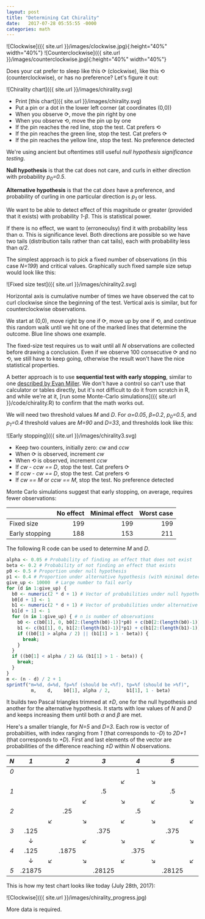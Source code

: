 ```yaml
---
layout: post
title: "Determining Cat Chirality"
date:   2017-07-28 05:55:55 -0000
categories: math
---
```


![Clockwise]({{ site.url }}/images/clockwise.jpg){:height="40%" width="40%"} ![Counterclockwise]({{ site.url }}/images/counterclockwise.jpg){:height="40%" width="40%"}

Does your cat prefer to sleep like this &#10227; (clockwise), like this &#10226; (counterclockwise), or has no preference? Let's figure it out:

![Chirality chart]({{ site.url }}/images/chirality.svg)

* Print [this chart]({{ site.url }}/images/chirality.svg)
* Put a pin or a dot in the lower left corner (at coordinates (0,0))
* When you observe &#10227;, move the pin right by one
* When you observe &#10226;, move the pin up by one
* If the pin reaches the red line, stop the test. Cat prefers &#10226;
* If the pin reaches the green line, stop the test. Cat prefers &#10227;
* If the pin reaches the yellow line, stop the test. No preference detected

<!--more-->
We're using ancient but oftentimes still useful *null hypothesis significance testing*.

**Null hypothesis** is that the cat does not care, and curls in either direction with probability *p<sub>0</sub>=0.5*.

**Alternative hypothesis** is that the cat *does* have a preference, and probability of curling in one particular direction is *p<sub>1</sub>* or less.

We want to be able to detect effect of this magnitude or greater (provided that it exists) with probability *1-&beta;*. This is statistical power.

If there is no effect, we want to (erroneoulsy) find it with probability less than &alpha;. This is significance level. Both directions are possible so we have two tails (distribution tails rather than cat tails), each with probability less than *&alpha;/2*.

The simplest approach is to pick a fixed number of observations (in this case *N=199*) and critical values. Graphically such fixed sample size setup would look like this:

![Fixed size test]({{ site.url }}/images/chirality2.svg)

Horizontal axis is cumulative number of times we have observed the cat to curl clockwise since the beginning of the test. Vertical axis is similar, but for counterclockwise observations.

We start at (0,0), move right by one if &#10227;, move up by one if &#10226;, and continue this random walk until we hit one of the marked lines that determine the outcome. Blue line shows one example.

The fixed-size test requires us to wait until all *N* observations are collected before drawing a conclusion. Even if we observe 100 consecutive &#10227; and no &#10226;, we still have to keep going, otherwise the result won't have the nice statistical properties.

A better approach is to use **sequential test with early stopping**, similar to one [described by Evan Miller](http://www.evanmiller.org/sequential-ab-testing.html). We don't have a control so can't use that calculator or tables directly, but it's not difficult to do it from scratch in R, and while we're at it, [run some Monte-Carlo simulations]({{ site.url }}/code/chirality.R) to confirm that the math works out.

We will need two threshold values *M* and *D*. For *&alpha;=0.05*, *&beta;=0.2*, *p<sub>0</sub>=0.5*, and *p<sub>1</sub>=0.4* threshold values are *M=90* and *D=33*, and thresholds look like this:

![Early stopping]({{ site.url }}/images/chirality3.svg)

* Keep two counters, initially zero: *cw* and *ccw*
* When &#10227; is observed, increment *cw*
* When &#10226; is observed, increment *ccw*
* If *cw - ccw == D*, stop the test. Cat prefers &#10227;
* If *ccw - cw == D*, stop the test. Cat prefers &#10226;
* If *cw == M* or *ccw == M*, stop the test. No preference detected

Monte Carlo simulations suggest that early stopping, on average, requires fewer observations:

|                       |   No effect  |   Minimal effect  |  Worst case  |
|:----------------------|-------------:|------------------:|-------------:|
| Fixed size            |          199 |               199 |          199 |
| Early stopping        |          188 |               153 |          211 |

The following R code can be used to determine *M* and *D*.

```R
alpha <- 0.05 # Probability of finding an effect that does not exist
beta <- 0.2 # Probability of not finding an effect that exists
p0 <- 0.5 # Proportion under null hypothesis
p1 <- 0.4 # Proportion under alternative hypothesis (with minimal detectable effect)
give_up <- 10000  # Large number to fail early
for (d in 1:give_up) {
  b0 <- numeric(2 * d + 1) # Vector of probabilities under null hypothesis
  b0[d + 1] <- 1
  b1 <- numeric(2 * d + 1) # Vector of probabilities under alternative hypothesis
  b1[d + 1] <- 1
  for (n in 1:give_up) { # n is number of observations
    b0 <- c(b0[1], 0, b0[2:(length(b0)-1)]*p0) + c(b0[2:(length(b0)-1)]*(1-p0), 0, b0[length(b0)])
    b1 <- c(b1[1], 0, b1[2:(length(b1)-1)]*p1) + c(b1[2:(length(b1)-1)]*(1-p1), 0, b1[length(b1)])
    if ((b0[1] > alpha / 2) || (b1[1] > 1 - beta)) {
      break;
    }
  }
  if ((b0[1] < alpha / 2) && (b1[1] > 1 - beta)) {
    break;
  }
}
m <- (n - d) / 2 + 1
sprintf("m=%d, d=%d, fp=%f (should be <%f), tp=%f (should be >%f)", 
         m,    d,    b0[1], alpha / 2,      b1[1], 1 - beta)
```

It builds two Pascal triangles trimmed at *&#177;D*, one for the null hypothesis and another for the alternative hypothesis. It starts with low values of *N* and *D* and keeps increasing them until both *&alpha;* and *&beta;* are met.

Here's a smaller triangle, for *N=5* and *D=3*. Each row is vector of probabiities, with index ranging from *1* (that corresponds to *-D*) to *2D+1* (that corresponds to *+D*). First and last elements of the vector are probabilities of the difference reaching *&#177;D* within *N* observations.

| *N* |  *1*  |     |  *2* |     |   *3*  |     |   *4*  |     |   *5*  |     |   *6*  |     | *7* |
|:---:|:-----:|:---:|:----:|:---:|:------:|:---:|:------:|:---:|:------:|:---:|:------:|:---:|:---:|
| *0* |       |     |      |     |        |     |  1     |     |        |     |        |     |     |
|     |       |     |      |     |        |&#8601;|      | &#8600;|     |     |        |     |     |
| *1* |       |     |      |     |    .5  |     |        |     |   .5   |     |        |     |     |
|     |       |     |      |&#8601;|      |&#8600;|      |&#8601;|      |&#8600;|      |     |     |
| *2* |       |     | .25  |     |        |     | .5     |     |        |     |  .25   |     |     |
|     |       |&#8601;|  |&#8600;|        |&#8601;|      |&#8600;|      |&#8601;|      |&#8600;|   |
| *3* | .125  |     |      |     |.375    |     |        |     |.375    |     |        |     |.125 |
|     |&#8595;|     |      |&#8601;|      |&#8600;|      |&#8601;|      |&#8600;|      |   |&#8595;|
| *4* | .125  |     |.1875 |     |        |     |.375    |     |        |     |.1875   |     |.125 |
|     |&#8595;|&#8601;|    |&#8600;|      |&#8601;|      |&#8600;|      |&#8601;|  |&#8600;|&#8595;|
| *5* | .21875|     |      |     |.28125  |     |        |     | .28125 |     |        |    |.21875|

This is how my test chart looks like today (July 28th, 2017):

![Clockwise]({{ site.url }}/images/chirality_progress.jpg)

More data is required.

